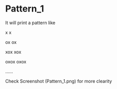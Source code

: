 # Pattern_1

It will print a pattern like

x
x



ox
ox



xox
xox



oxox
oxox

......

Check Screenshot (Pattern_1.png) for more clearity
